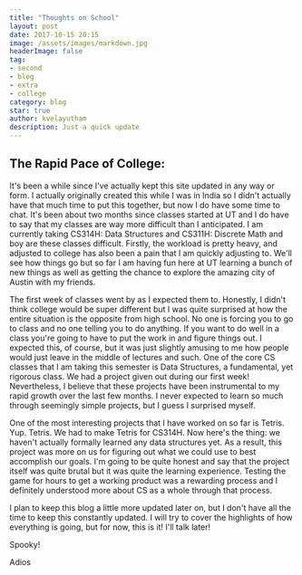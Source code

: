 ```yaml
---
title: "Thoughts on School"
layout: post
date: 2017-10-15 20:15
image: /assets/images/markdown.jpg
headerImage: false
tag:
- second
- blog
- extra
- college
category: blog
star: true
author: kvelayutham
description: Just a quick update
---
```


## The Rapid Pace of College:

It's been a while since I've actually kept this site updated in any way or form. I actually originally created this while I was in India so I didn't actually have that much time to put this together, but now I do have some time to chat. It's been about two months since classes started at UT and I do have to say that my classes are way more difficult than I anticipated. I am currently taking CS314H: Data Structures and CS311H: Discrete Math and boy are these classes difficult. Firstly, the workload is pretty heavy, and adjusted to college has also been a pain that I am quickly adjusting to. We'll see how things go but so far I am having fun here at UT learning a bunch of new things as well as getting the chance to explore the amazing city of Austin with my friends.

The first week of classes went by as I expected them to. Honestly, I didn't think college would be super different but I was quite surprised at how the entire situation is the opposite from high school. No one is forcing you to go to class and no one telling you to do anything. If you want to do well in a class you're going to have to put the work in and figure things out. I expected this, of course, but it was just slightly amusing to me how people would just leave in the middle of lectures and such. One of the core CS classes that I am taking this semester is Data Structures, a fundamental, yet rigorous class. We had a project given out during our first week! Nevertheless, I believe that these projects have been instrumental to my rapid growth over the last few months. I never expected to learn so much through seemingly simple projects, but I guess I surprised myself.

One of the most interesting projects that I have worked on so far is Tetris. Yup. Tetris. We had to make Tetris for CS314H. Now here's the thing: we haven't actually formally learned any data structures yet. As a result, this project was more on us for figuring out what we could use to best accomplish our goals. I'm going to be quite honest and say that the project itself was quite brutal but it was quite the learning experience. Testing the game for hours to get a working product was a rewarding process and I definitely understood more about CS as a whole through that process. 

I plan to keep this blog a little more updated later on, but I don't have all the time to keep this constantly updated. I will try to cover the highlights of how everything is going, but for now, this is it! I'll talk later!
<div class="breaker"></div>


<div class="spoiler"><p>Spooky!</p></div>
Adios


[1]: http://daringfireball.net/projects/markdown/
[2]: http://www.fileformat.info/info/unicode/char/2163/index.htm
[3]: http://www.markitdown.net/
[4]: http://daringfireball.net/projects/markdown/basics
[5]: http://daringfireball.net/projects/markdown/syntax
[6]: http://kune.fr/wp-content/uploads/2013/10/ghost-blog.jpg



